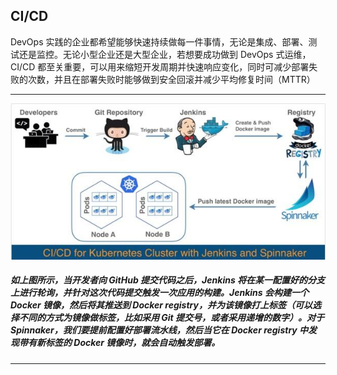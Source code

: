 ## CI/CD

DevOps 实践的企业都希望能够快速持续做每一件事情，无论是集成、部署、测试还是监控。无论小型企业还是大型企业，若想要成功做到 DevOps 式运维，CI/CD 都至关重要，可以用来缩短开发周期并快速响应变化，同时可减少部署失败的次数，并且在部署失败时能够做到安全回滚并减少平均修复时间（MTTR）

---
![ci-cd.jpeg](ci-cd.jpeg)

##### 如上图所示，当开发者向 GitHub 提交代码之后，Jenkins 将在某一配置好的分支上进行轮询，并针对这次代码提交触发一次应用的构建。Jenkins 会构建一个 Docker 镜像，然后将其推送到 Docker registry，并为该镜像打上标签（可以选择不同的方式为镜像做标签，比如采用 Git 提交号，或者采用递增的数字）。对于 Spinnaker，我们要提前配置好部署流水线，然后当它在 Docker registry 中发现带有新标签的 Docker 镜像时，就会自动触发部署。 
---